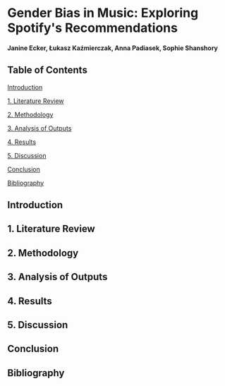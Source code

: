 # Gender Bias in Music: Exploring Spotify's Recommendations
#### Janine Ecker, Łukasz Kaźmierczak, Anna Padiasek, Sophie Shanshory

## Table of Contents
[Introduction](#introduction)

[1. Literature Review](#litreview)

[2. Methodology](#method)

[3. Analysis of Outputs](#output)

[4. Results](#results)

[5. Discussion](#discuss)

[Conclusion](#concl)

[Bibliography](#bibl)

<a name="introduction"></a>
## Introduction


<a name="litreview"></a>
## 1. Literature Review

<a name="method"></a>
## 2. Methodology

<a name="output"></a>
## 3. Analysis of Outputs

<a name="results"></a>
## 4. Results

<a name="discuss"></a>
## 5. Discussion

<a name="concl"></a>
## Conclusion

<a name="bibl"></a>
## Bibliography
